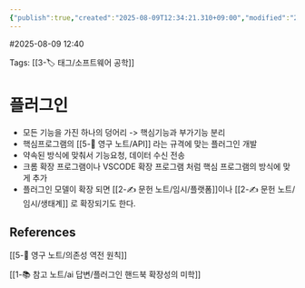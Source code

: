 ```yaml
---
{"publish":true,"created":"2025-08-09T12:34:21.310+09:00","modified":"2025-08-09T12:40:25.816+09:00","cssclasses":""}
---
```


#2025-08-09 12:40

Tags: [[3-🏷️ 태그/소프트웨어 공학]]

# 플러그인
- 모든 기능을 가진 하나의 덩어리 -> 핵심기능과 부가기능 분리
- 핵심프로그램의  [[5-💎 영구 노트/API]] 라는 규격에 맞는 플러그인 개발
- 약속된 방식에 맞춰서 기능요청, 데이터 수신 전송
- 크롬 확장 프로그램이나 VSCODE 확장 프로그램 처럼 핵심 프로그램의 방식에 맞게 추가
- 플러그인 모델이 확장 되면 [[2-✍️ 문헌 노트/임시/플랫폼]]이나 [[2-✍️ 문헌 노트/임시/생태계]] 로 확장되기도 한다.

## References
[[5-💎 영구 노트/의존성 역전 원칙]]

[[1-📚 참고 노트/ai 답변/플러그인 핸드북 확장성의 미학]]